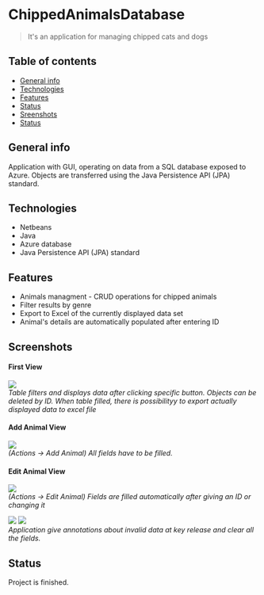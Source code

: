 # ChippedAnimalsDatabase
> It's an application for managing chipped cats and dogs


## Table of contents
* [General info](#general-info)
* [Technologies](#technologies)
* [Features](#features)
* [Status](#status)
* [Sreenshots](#screenshots)
* [Status](#status)

## General info
Application with GUI, operating on data from a SQL database exposed to Azure. Objects are transferred using the Java Persistence API (JPA) standard.

## Technologies
* Netbeans
* Java
* Azure database
* Java Persistence API (JPA) standard

## Features
* Animals managment - CRUD operations for chipped animals
* Filter results by genre
* Export to Excel of the currently displayed data set
* Animal's details are automatically populated after entering ID


## Screenshots
#### First View
<p>
    <img src="https://user-images.githubusercontent.com/72083113/121703865-85679380-cad3-11eb-9702-239ec194f7db.png" />
    <br>
    <em>Table filters and displays data after clicking specific button. Objects can be deleted by ID. When table filled, there is possibilityy to export actually displayed data to excel file</em>
</p>


#### Add Animal View
<p>
    <img src="https://user-images.githubusercontent.com/72083113/121688166-6eb94080-cac3-11eb-81c8-75111af83e24.png" />
    <br>
    <em>(Actions -> Add Animal) All fields have to be filled. </em>
</p>

#### Edit Animal View
<p>
    <img src="https://user-images.githubusercontent.com/72083113/121689137-8fce6100-cac4-11eb-9ffb-551c1576bd4b.png" />
    <br>
    <em>(Actions -> Edit Animal) Fields are filled automatically after giving an ID or changing it</em>
</p>
<p>
    <img src="https://user-images.githubusercontent.com/72083113/121689346-c86e3a80-cac4-11eb-8f55-ad5a0562f05b.png" />
    <img src="https://user-images.githubusercontent.com/72083113/121689431-e045be80-cac4-11eb-8907-0ddef6301a61.png" />
    <br>
    <em>Application give annotations about invalid data at key release and clear all the fields.</em>
</p>

## Status
Project is finished.


